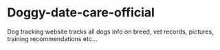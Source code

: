 # Doggy-date-care-official

Dog tracking website tracks all dogs info on breed, vet records, pictures, training recommendations etc...
